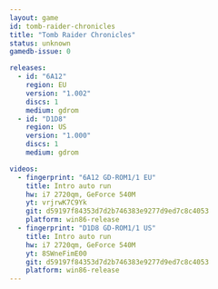 ```yaml
---
layout: game
id: tomb-raider-chronicles
title: "Tomb Raider Chronicles"
status: unknown
gamedb-issue: 0

releases:
  - id: "6A12"
    region: EU
    version: "1.002"
    discs: 1
    medium: gdrom
  - id: "D1D8"
    region: US
    version: "1.000"
    discs: 1
    medium: gdrom

videos:
  - fingerprint: "6A12 GD-ROM1/1 EU"
    title: Intro auto run
    hw: i7 2720qm, GeForce 540M
    yt: vrjrwK7C9Yk
    git: d59197f84353d7d2b746383e9277d9ed7c8c4053
    platform: win86-release
  - fingerprint: "D1D8 GD-ROM1/1 US"
    title: Intro auto run
    hw: i7 2720qm, GeForce 540M
    yt: 8SWneFimE00
    git: d59197f84353d7d2b746383e9277d9ed7c8c4053
    platform: win86-release
---
```

